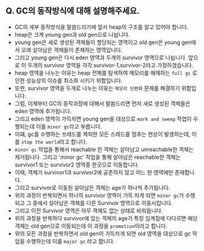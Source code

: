 ## Q. GC의 동작방식에 대해 설명해주세요.
* GC의 세부 동작방식을 말씀드리기에 앞서 heap의 구조를 알고 있어야 합니다. 
* heap은 크게 young gen과 old gen으로 나뉩니다.
* young gen은 새로 생성된 객체들이 할당되는 영역이고 old gen은 young gen에서 오래 살아남은 객체들이 존재하는 영역입니다.
* 그리고 young gen은 다시 eden 영역과 두개의 survivor 영역으로 나뉩니다. 앞으로 이 두개의 survivor 영역을 각각 survivor-1,survivor-2라고 가정하겠습니다.
* heap 영역을 나누는 이유는 heap 전체를 탐색하여 메모리를 해제하는 `full gc` 로 인한 성능상의 이슈를 최소화 시키기 위함입니다.
* 또한, survivor 영역을 두개로 나누는 이유는 `메모리 단편화` 문제를 해결하기 위함입니다.
* 그럼, 이제부터 GC의 동작과정에 대해서 말씀드리면 먼저 새로 생성된 객체들은 eden 영역에 추가됩니다. 
* 그리고 eden 영역이 가득차면 young gen을 대상으로 `mark and sweep` 작업이 수행되는데 이를 `minor gc`라고 부릅니다.
* 이떄, gc를 수행하는 쓰레드를 제외한 모든 스레드를 멈추는 현상이 발생하는데, 이를 `stop the world`라고 합니다.
* `minor gc` 작업을 통해서 reachable 한 객체는 살아남고 unreachable한 객체는 제거됩니다. 그리고 'minor gc' 작업을 통해 살아남은 reachable한 객체는 survivor1 또는 survivor2 영역중 한곳으로 이동합니다.
* 이때, 객체가 survivor1과 survivor2에 공존하지 않고 어느 한 영역에만 존재합니다.
* 그리고 survivor로 이동된 살아남은 객체는 age가 하나씩 추가됩니다. 
* 위의 과정이 반복되면서 하나의 survivor 영역이 가득 차게 되면 `minor gc`가 수행되고 그 중에서 살아남은 객체를 다른 Survivor 영역으로 이동시킵니다. 
* 그리고 이전 Survivor 영역은 아무 객체도 없는 상태로 비워둡니다.
* 위의 과정을 반복하다 survivor에 있는 객체의 age가 특정 임계점에 다다르면 해당 객체는 old gen으로 이동되는데 이 과정을 `promotion`이라고 합니다.
* 위의 모든 과정을 반복하면서 old gen이 가득차게 되면 old 영역을 대상으로 gc 작업을 수행하는데 이를 `major gc` 라고 합니다.
